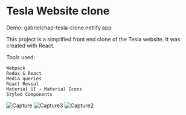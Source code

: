 # Tesla Website clone
Demo: gabrielchap-tesla-clone.netlify.app

This project is a simplified front end clone of the Tesla website. It was created with React.

Tools used:

    Webpack
    Redux & React
    Media queries
    React Reveal
    Material UI - Material Icons
    Styled Components

![Capture](https://user-images.githubusercontent.com/81924179/134401428-2e88f304-5a52-42e7-b4d9-7bcb84c823ed.JPG)
![Capture3](https://user-images.githubusercontent.com/81924179/134401413-ddb8b41a-93eb-41e1-907d-a88a5b363b5b.JPG)
![Capture2](https://user-images.githubusercontent.com/81924179/134401420-1924f2bc-6433-4ead-8029-6adfde7c0728.JPG)

